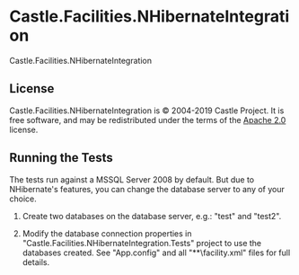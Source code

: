 # Castle.Facilities.NHibernateIntegration

Castle.Facilities.NHibernateIntegration

## License

Castle.Facilities.NHibernateIntegration is &copy; 2004-2019 Castle Project. It is free software, and may be redistributed under the terms of the [Apache 2.0](http://opensource.org/licenses/Apache-2.0) license.

## Running the Tests

The tests run against a MSSQL Server 2008 by default.
But due to NHibernate's features, you can change the database server to any of your choice.

1. Create two databases on the database server, e.g.: "test" and "test2".

2. Modify the database connection properties in "Castle.Facilities.NHibernateIntegration.Tests" project to use the databases created.
   See "App.config" and all "**\facility.xml" files for full details.
